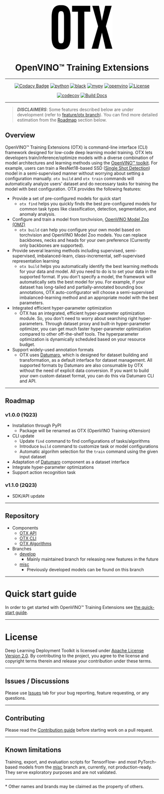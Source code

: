 <div align="center">

<img src="docs/source/_static/logos/otx-logo-black.png" width="200px">

# OpenVINO™ Training Extensions

---

[![Codacy Badge](https://api.codacy.com/project/badge/Grade/86f1239be6624d18bc3708de38ec7b3a)](https://app.codacy.com/gh/openvinotoolkit/training_extensions?utm_source=github.com&utm_medium=referral&utm_content=openvinotoolkit/training_extensions&utm_campaign=Badge_Grade_Settings)
[![python](https://img.shields.io/badge/python-3.8%2B-green)]()
[![black](https://img.shields.io/badge/code%20style-black-000000.svg)]()
[![mypy](https://img.shields.io/badge/%20type_checker-mypy-%231674b1?style=flat)]()
[![openvino](https://img.shields.io/badge/openvino-2021.4-purple)]()
[![License](https://img.shields.io/badge/License-Apache%202.0-blue.svg)](https://opensource.org/licenses/Apache-2.0)

[![codecov](https://codecov.io/gh/openvinotoolkit/training_extensions/branch/develop/graph/badge.svg?token=9HVFNMPFGD)](https://codecov.io/gh/openvinotoolkit/training_extensions)
[![Build Docs](https://github.com/openvinotoolkit/training_extensions/actions/workflows/docs.yml/badge.svg)](https://github.com/openvinotoolkit/training_extensions/actions/workflows/docs.yml)

---

</div>

> **_DISCLAIMERS_**: Some features described below are under development (refer to [feature/otx branch](https://github.com/openvinotoolkit/training_extensions/tree/feature/otx)). You can find more detailed estimation from the [Roadmap](#roadmap) section below.

## Overview

OpenVINO™ Training Extensions (OTX) is command-line interface (CLI) framework designed for low-code deep learning model training. OTX lets developers train/inference/optimize models with a diverse combination of model architectures and learning methods using the [OpenVINO™
toolkit](https://software.intel.com/en-us/openvino-toolkit). For example, users can train a ResNet18-based SSD ([Single Shot Detection](https://arxiv.org/abs/1512.02325)) model in a semi-supervised manner without worrying about setting a configuration manually. `otx build` and `otx train` commands will automatically analyze users' dataset and do necessary tasks for training the model with best configuration. OTX provides the following features:

- Provide a set of pre-configured models for quick start
  - `otx find` helps you quickly finds the best pre-configured models for common task types like classification, detection, segmentation, and anomaly analysis.
- Configure and train a model from torchvision, [OpenVINO Model Zoo (OMZ)](https://github.com/openvinotoolkit/open_model_zoo)
  - `otx build` can help you configure your own model based on torchvision and OpenVINO Model Zoo models. You can replace backbones, necks and heads for your own preference (Currently only backbones are supported).
- Provide several learning methods including supervised, semi-supervised, imbalanced-learn, class-incremental, self-supervised representation learning
  - `otx build` helps you automatically identify the best learning methods for your data and model. All you need to do is to set your data in the supported format. If you don't specify a model, the framework will automatically sets the best model for you. For example, if your dataset has long-tailed and partially-annotated bounding box annotations, OTX auto-configurator will choose a semi-supervised imbalanced-learning method and an appropriate model with the best parameters.
- Integrated efficient hyper-parameter optimization
  - OTX has an integrated, efficient hyper-parameter optimization module. So, you don't need to worry about searching right hyper-parameters. Through dataset proxy and built-in hyper-parameter optimizer, you can get much faster hyper-parameter optimization compared to other off-the-shelf tools. The hyperparameter optimization is dynamically scheduled based on your resource budget.
- Support widely-used annotation formats
  - OTX uses [Datumaro](https://github.com/openvinotoolkit/datumaro), which is designed for dataset building and transformation, as a default interface for dataset management. All supported formats by Datumaro are also consumable by OTX without the need of explicit data conversion. If you want to build your own custom dataset format, you can do this via Datumaro CLI and API.

---

## Roadmap

### v1.0.0 (1Q23)

- Installation through PyPI
  - Package will be renamed as OTX (OpenVINO Training eXtension)
- CLI update
  - Update `find` command to find configurations of tasks/algorithms
  - Introduce `build` command to customize task or model configurations
  - Automatic algorihm selection for the `train` command using the given input dataset
- Adaptation of [Datumaro](https://github.com/openvinotoolkit/datumaro) component as a dataset interface
- Integrate hyper-parameter optimizations
- Support action recognition task

### v1.1.0 (2Q23)

- SDK/API update

---

## Repository

- Components
  - [OTX API](otx/api)
  - [OTX CLI](otx/cli)
  - [OTX Algorithms](otx/algorithms)
- Branches
  - [develop](https://github.com/openvinotoolkit/training_extensions/tree/develop)
    - Mainly maintained branch for releasing new features in the future
  - [misc](https://github.com/openvinotoolkit/training_extensions/tree/misc)
    - Previously developed models can be found on this branch

---

# Quick start guide

In order to get started with OpenVINO™ Training Extensions see [the quick-start guide](QUICK_START_GUIDE.md).

---

# License

Deep Learning Deployment Toolkit is licensed under [Apache License Version 2.0](LICENSE).
By contributing to the project, you agree to the license and copyright terms therein
and release your contribution under these terms.

---

## Issues / Discussions

Please use [Issues](https://github.com/openvinotoolkit/training_extensions/issues/new/choose) tab for your bug reporting, feature requesting, or any questions.

---

## Contributing

Please read the [Contribution guide](CONTRIBUTING.md) before starting work on a pull request.

---

## Known limitations

Training, export, and evaluation scripts for TensorFlow- and most PyTorch-based models from the [misc](https://github.com/openvinotoolkit/training_extensions/tree/misc) branch are, currently, not production-ready. They serve exploratory purposes and are not validated.

---

\* Other names and brands may be claimed as the property of others.
